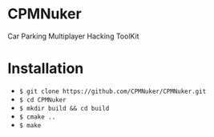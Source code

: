 # CPMNuker
Car Parking Multiplayer Hacking ToolKit

# Installation
- ```$ git clone https://github.com/CPMNuker/CPMNuker.git```
- ```$ cd CPMNuker```
- ```$ mkdir build && cd build```
- ```$ cmake ..```
- ```$ make```
